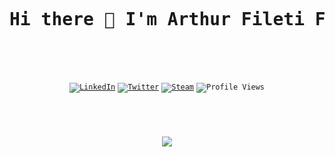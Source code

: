 <br />
<div align="center">
  <pre>
  <h1>Hi there 👋 I'm Arthur Fileti Fiorette!</h1>
  </pre>
  <br />
  <code
    ><a href="https://www.linkedin.com/in/arthurfiorette/"
      ><img
        src="https://img.shields.io/badge/LinkedIn-0A66C2?logo=linkedin&logoColor=white"
        alt="LinkedIn" /></a
  ></code>
  <code
    ><a href="https://twitter.com/ArthurFiorette/"
      ><img
        src="https://img.shields.io/badge/Twitter-1DA1F2?logo=twitter&logoColor=white"
        alt="Twitter" /></a
  ></code>
  <code
    ><a href="https://steamcommunity.com/profiles/76561198850668121"
      ><img
        src="https://img.shields.io/badge/Steam-000000?logo=steam&logoColor=white"
        alt="Steam" /></a
  ></code>
  <code
    ><img src="https://komarev.com/ghpvc/?username=arthurfiorette&label=Views" alt="Profile Views"
  /></code>
</div>

#

<br />

<p align="center">
  <img
    src="https://gist.githubusercontent.com/ArthurFiorette/5d4fc4a95d67eb80a9dbea0dd6e85745/raw/github-metrics.svg"
  />
</p>

<br />
